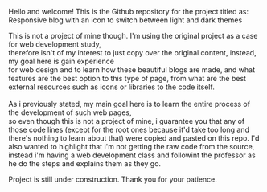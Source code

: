Hello and welcome! This is the Github repository for the project titled as:
Responsive blog with an icon to switch between light and dark themes <br>

This is not a project of mine though. I'm using the original project as a case for web development study, <br>
therefore isn't of my interest to just copy over the original content, instead, my goal here is gain experience <br>
for web design and to learn how these beautiful blogs are made, and what features are the best option to this type of page,
from what are the best external resources such as icons or libraries to the code itself. <br>
<br>
As i previously stated, my main goal here is to learn the entire process of the development of such web pages,<br>
so even though this is not a project of mine, i guarantee you that any of those code lines (except for the root ones because it'd take too long and there's nothing to learn about that) were copied and pasted on this repo. I'd also wanted to highlight that i'm not getting the raw code from the source, instead i'm having a web development class
and followint the professor as he do the steps and explains them as they go.

Project is still under construction. Thank you for your patience.
